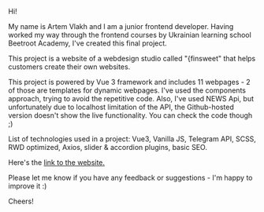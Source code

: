 Hi!

My name is Artem Vlakh and I am a junior frontend developer. Having worked my way through the frontend courses by Ukrainian learning school Beetroot Academy, I've created this final project. 

This project is a website of a webdesign studio called "{finsweet" that helps customers create their own websites. 

This project is powered by Vue 3 framework and includes 11 webpages - 2 of those are templates for dynamic webpages. I've used the components approach, trying to avoid the repetitive code. Also, I've used NEWS Api, but unfortunately due to localhost limitation of the API, the Github-hosted version doesn't show the live functionality. You can check the code though ;) 

List of technologies used in a project: Vue3, Vanilla JS, Telegram API, SCSS, RWD optimized, Axios, slider & accordion plugins, basic SEO. 

Here's the [link to the website.](https://avlakh.github.io/beetroot_project/#/)

Please let me know if you have any feedback or suggestions - I'm happy to improve it :)

Cheers!
